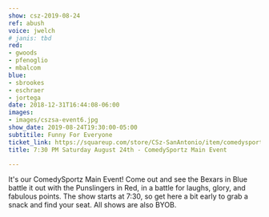 ```yaml
---
show: csz-2019-08-24
ref: abush
voice: jwelch
# janis: tbd
red:
- gwoods
- pfenoglio
- mbalcom
blue:
- sbrookes
- eschraer
- jortega
date: 2018-12-31T16:44:08-06:00
images:
- images/cszsa-event6.jpg
show_date: 2019-08-24T19:30:00-05:00
subtitile: Funny For Everyone
ticket_link: https://squareup.com/store/CSz-SanAntonio/item/comedysportz-saturday-august-th-2
title: 7:30 PM Saturday August 24th - ComedySportz Main Event

---
```

It's our ComedySportz Main Event! Come out and see the Bexars in Blue battle it out with the Punslingers in Red, in a battle for laughs, glory, and fabulous points. The show starts at 7:30, so get here a bit early to grab a snack and find your seat. All shows are also BYOB.
